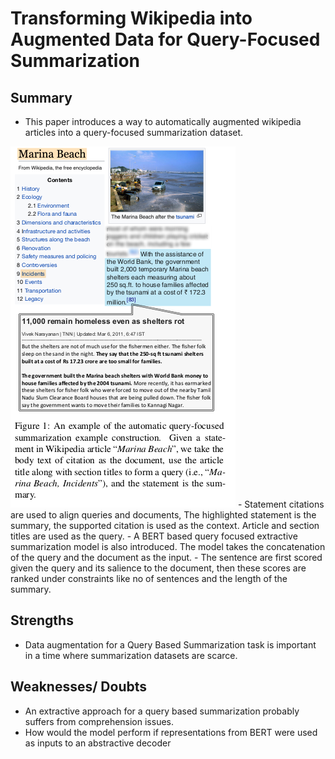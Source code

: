 # Transforming Wikipedia into Augmented Data for Query-Focused Summarization
## Summary
- This paper introduces a way to automatically augmented wikipedia articles into a query-focused summarization dataset.
<img src='../Images/Wikiref.png'>
- Statement citations are used to align queries and documents, The highlighted statement is the summary, the supported citation is used as the context. Article and section titles are used as the query.
- A BERT based query focused extractive summarization model is also introduced. The model takes the concatenation of the query and the document as the input.
- The sentence are first scored given the query and its salience to the document, then these scores are ranked under constraints like no of sentences and the length of the summary.

## Strengths
- Data augmentation for a Query Based Summarization task is important in a time where summarization datasets are scarce.


## Weaknesses/ Doubts
- An extractive approach for a query based summarization probably suffers from comprehension issues.
- How would the model perform if representations from BERT were used as inputs to an abstractive decoder
